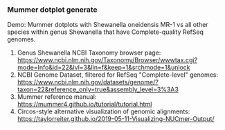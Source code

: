 ### Mummer dotplot generate

Demo: Mummer dotplots with Shewanella oneidensis MR-1 vs all other species within genus Shewanella that have Complete-quality RefSeq genomes.

1. Genus Shewanella NCBI Taxonomy browser page: https://www.ncbi.nlm.nih.gov/Taxonomy/Browser/wwwtax.cgi?mode=Info&id=22&lvl=3&lin=f&keep=1&srchmode=1&unlock
2. NCBI Genome Dataset, filtered for RefSeq "Complete-level" genomes: https://www.ncbi.nlm.nih.gov/datasets/genome/?taxon=22&reference_only=true&assembly_level=3%3A3
3. Mummer reference manual: https://mummer4.github.io/tutorial/tutorial.html
4. Circos-style alternative visualization of genomic alignments: https://taylorreiter.github.io/2019-05-11-Visualizing-NUCmer-Output/
